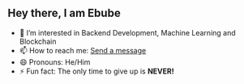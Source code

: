 ## Hey there, I am Ebube

<!--
**iamebube-ekpe/iamebube-ekpe** is a ✨ _special_ ✨ repository because its `README.md` (this file) appears on your GitHub profile.

Here are some ideas to get you started:
-->

- 🌱 I’m interested in Backend Development, Machine Learning and Blockchain
- 📫 How to reach me: [Send a message](https://evel-portfolio.herokuapp.com/#contact)
- 😄 Pronouns: He/Him
- ⚡ Fun fact: The only time to give up is **NEVER!**

